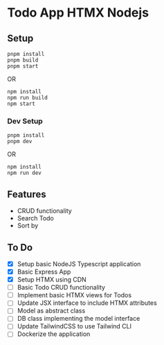 # Todo App HTMX Nodejs

## Setup

```shell
pnpm install
pnpm build
pnpm start
```

OR

```shell
npm install
npm run build
npm start
```

### Dev Setup

```shell
pnpm install
pnpm dev
```

OR

```shell
npm install
npm run dev
```

## Features

-   CRUD functionality
-   Search Todo
-   Sort by

## To Do

-   [x] Setup basic NodeJS Typescript application
-   [x] Basic Express App
-   [x] Setup HTMX using CDN
-   [ ] Basic Todo CRUD functionality
-   [ ] Implement basic HTMX views for Todos
-   [ ] Update JSX interface to include HTMX attributes
-   [ ] Model as abstract class
-   [ ] DB class implementing the model interface
-   [ ] Update TailwindCSS to use Tailwind CLI
-   [ ] Dockerize the application
